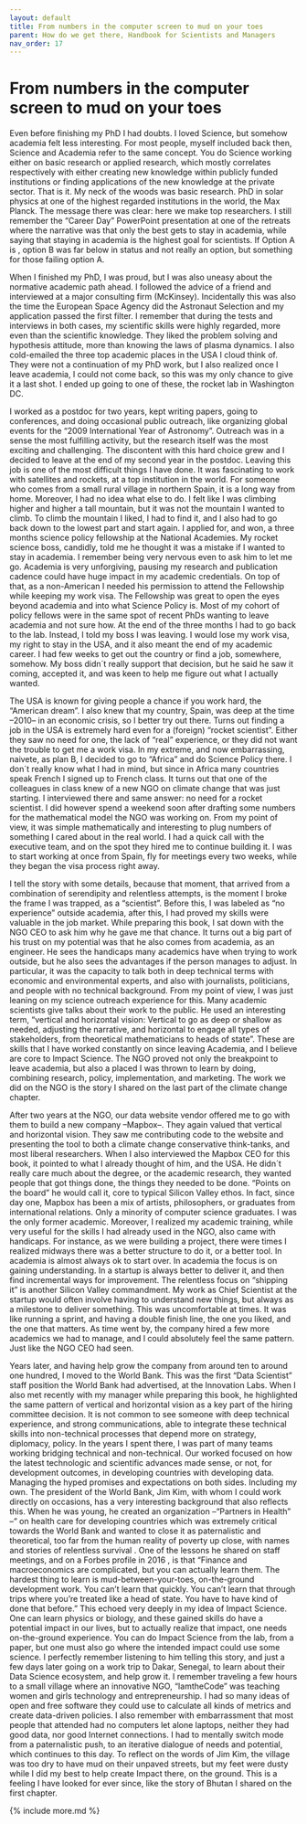 ```yaml
---
layout: default
title: From numbers in the computer screen to mud on your toes
parent: How do we get there, Handbook for Scientists and Managers
nav_order: 17
---
```


# From numbers in the computer screen to mud on your toes

Even before finishing my PhD I had doubts. I loved Science, but somehow academia felt less interesting. For most people, myself included back then, Science and Academia refer to the same concept. You do Science working either on basic research or applied research, which mostly correlates respectively with either creating new knowledge within publicly funded institutions or finding applications of the new knowledge at the private sector. That is it. My neck of the woods was basic research. PhD in solar physics at one of the highest regarded institutions in the world, the Max Planck. The message there was clear: here we make top researchers. I still remember the “Career Day” PowerPoint presentation at one of the retreats where the narrative was that only the best gets to stay in academia, while saying that staying in academia is the highest goal for scientists. If Option A is , option B was far below in status and not really an option, but something for those failing option A.

When I finished my PhD, I was proud, but I was also uneasy about the normative academic path ahead. I followed the advice of a friend and interviewed at a major consulting firm (McKinsey). Incidentally this was also the time the European Space Agency did the Astronaut Selection and my application passed the first filter. I remember that during the tests and interviews in both cases, my scientific skills were highly regarded, more even than the scientific knowledge. They liked the problem solving and hypothesis attitude, more than knowing the laws of plasma dynamics. I also cold-emailed the three top academic places in the USA I cloud think of. They were not a continuation of my PhD work, but I also realized once I leave academia, I could not come back, so this was my only chance to give it a last shot. I ended up going to one of these, the rocket lab in Washington DC.

I worked as a postdoc for two years, kept writing papers, going to conferences, and doing occasional public outreach, like organizing global events for the “2009 International Year of Astronomy”. Outreach was in a sense the most fulfilling activity, but the research itself was the most exciting and challenging. The discontent with this hard choice grew and I decided to leave at the end of my second year in the postdoc. Leaving this job is one of the most difficult things I have done. It was fascinating to work with satellites and rockets, at a top institution in the world. For someone who comes from a small rural village in northern Spain, it is a long way from home. Moreover, I had no idea what else to do. I felt like I was climbing higher and higher a tall mountain, but it was not the mountain I wanted to climb. To climb the mountain I liked, I had to find it, and I also had to go back down to the lowest part and start again. I applied for, and won, a three months science policy fellowship at the National Academies. My rocket science boss, candidly, told me he thought it was a mistake if I wanted to stay in academia. I remember being very nervous even to ask him to let me go. Academia is very unforgiving, pausing my research and publication cadence could have huge impact in my academic credentials. On top of that, as a non-American I needed his permission to attend the Fellowship while keeping my work visa. The Fellowship was great to open the eyes beyond academia and into what Science Policy is. Most of my cohort of policy fellows were in the same spot of recent PhDs wanting to leave academia and not sure how. At the end of the three months I had to go back to the lab. Instead, I told my boss I was leaving. I would lose my work visa, my right to stay in the USA, and it also meant the end of my academic career. I had few weeks to get out the country or find a job, somewhere, somehow. My boss didn´t really support that decision, but he said he saw it coming, accepted it, and was keen to help me figure out what I actually wanted.

The USA is known for giving people a chance if you work hard, the “American dream”. I also knew that my country, Spain, was deep at the time –2010– in an economic crisis, so I better try out there. Turns out finding a job in the USA is extremely hard even for a (foreign) “rocket scientist”. Either they saw no need for one, the lack of “real” experience, or they did not want the trouble to get me a work visa. In my extreme, and now embarrassing, naivete, as plan B, I decided to go to “Africa” and do Science Policy there. I don´t really know what I had in mind, but since in Africa many countries speak French I signed up to French class. It turns out that one of the colleagues in class knew of a new NGO on climate change that was just starting. I interviewed there and same answer: no need for a rocket scientist. I did however spend a weekend soon after drafting some numbers for the mathematical model the NGO was working on. From my point of view, it was simple mathematically and interesting to plug numbers of something I cared about in the real world. I had a quick call with the executive team, and on the spot they hired me to continue building it. I was to start working at once from Spain, fly for meetings every two weeks, while they began the visa process right away.  

I tell the story with some details, because that moment, that arrived from a combination of serendipity and relentless attempts, is the moment I broke the frame I was trapped, as a “scientist”. Before this, I was labeled as “no experience” outside academia, after this, I had proved my skills were valuable in the job market. While preparing this book, I sat down with the NGO CEO to ask him why he gave me that chance. It turns out a big part of his trust on my potential was that he also comes from academia, as an engineer. He sees the handicaps many academics have when trying to work outside, but he also sees the advantages if the person manages to adjust. In particular, it was the capacity to talk both in deep technical terms with economic and environmental experts, and also with journalists, politicians, and people with no technical background. From my point of view, I was just leaning on my science outreach experience for this. Many academic scientists give talks about their work to the public. He used an interesting term, “vertical and horizontal vision: Vertical to go as deep or shallow as needed, adjusting the narrative, and horizontal to engage all types of stakeholders, from theoretical mathematicians to heads of state”. These are skills that I have worked constantly on since leaving Academia, and I believe are core to Impact Science. The NGO proved not only the breakpoint to leave academia, but also a placed I was thrown to learn by doing, combining research, policy, implementation, and marketing. The work we did on the NGO is the story I shared on the last part of the climate change chapter.

After two years at the NGO, our data website vendor offered me to go with them to build a new company –Mapbox–. They again valued that vertical and horizontal vision. They saw me contributing code to the website and presenting the tool to both a climate change conservative think-tanks, and most liberal researchers. When I also interviewed the Mapbox CEO for this book, it pointed to what I already thought of him, and the USA. He didn´t really care much about the degree, or the academic research, they wanted people that got things done, the things they needed to be done. “Points on the board” he would call it, core to typical Silicon Valley ethos. In fact, since day one, Mapbox has been a mix of artists, philosophers, or graduates from international relations. Only a minority of computer science graduates. I was the only former academic. Moreover, I realized my academic training, while very useful for the skills I had already used in the NGO, also came with handicaps. For instance, as we were building a project, there were times I realized midways there was a better structure to do it, or a better tool. In academia is almost always ok to start over. In academia the focus is on gaining understanding. In a startup is always better to deliver it, and then find incremental ways for improvement. The relentless focus on “shipping it” is another Silicon Valley commandment. My work as Chief Scientist at the startup would often involve having to understand new things, but always as a milestone to deliver something. This was uncomfortable at times. It was like running a sprint, and having a double finish line, the one you liked, and the one that matters. As time went by, the company hired a few more academics we had to manage, and I could absolutely feel the same pattern. Just like the NGO CEO had seen.

Years later, and having help grow the company from around ten to around one hundred, I moved to the World Bank. This was the first “Data Scientist” staff position the World Bank had advertised, at the Innovation Labs. When I also met recently with my manager while preparing this book, he highlighted the same pattern of vertical and horizontal vision as a key part of the hiring committee decision. It is not common to see someone with deep technical experience, and strong communications, able to integrate these technical skills into non-technical processes that depend more on strategy, diplomacy, policy. In the years I spent there, I was part of many teams working bridging technical and non-technical. Our worked focused on how the latest technologic and scientific advances made sense, or not, for development outcomes, in developing countries with developing data. Managing the hyped promises and expectations on both sides. Including my own.
The president of the World Bank, Jim Kim, with whom I could work directly on occasions, has a very interesting background that also reflects this. When he was young, he created an organization –“Partners in Health” –“ on health care for developing countries which was extremely critical towards the World Bank and wanted to close it as paternalistic and theoretical, too far from the human reality of poverty up close, with names and stories of relentless survival . One of the lessons he shared on staff meetings, and on a Forbes profile in 2016 , is that “Finance and macroeconomics are complicated, but you can actually learn them. The hardest thing to learn is mud-between-your-toes, on-the-ground development work. You can’t learn that quickly. You can’t learn that through trips where you’re treated like a head of state. You have to have kind of done that before.” This echoed very deeply in my idea of Impact Science. One can learn physics or biology, and these gained skills do have a potential impact in our lives, but to actually realize that impact, one needs on-the-ground experience. You can do Impact Science from the lab, from a paper, but one must also go where the intended impact could use some science. I perfectly remember listening to him telling this story, and just a few days later going on a work trip to Dakar, Senegal, to learn about their Data Science ecosystem, and help grow it. I remember traveling a few hours to a small village where an innovative NGO, “IamtheCode” was teaching women and girls technology and entrepreneurship. I had so many ideas of open and free software they could use to calculate all kinds of metrics and create data-driven policies. I also remember with embarrassment that most people that attended had no computers let alone laptops, neither they had good data, nor good Internet connections. I had to mentally switch mode from a paternalistic push, to an iterative dialogue of needs and potential, which continues to this day. To reflect on the words of Jim Kim, the village was too dry to have mud on their unpaved streets, but my feet were dusty while I did my best to help create Impact there, on the ground. This is a feeling I have looked for ever since, like the story of Bhutan I shared on the first chapter.



{% include more.md %}
